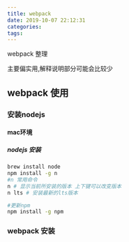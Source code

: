 ```yaml
---
title: webpack
date: 2019-10-07 22:12:31
categories:
tags:
---
```

webpack 整理
<!--more-->
主要偏实用,解释说明部分可能会比较少

## webpack 使用

### 安装nodejs

#### mac环境

##### nodejs 安装

```bash
brew install node
npm install -g n
#n 常用命令
n # 显示当前所安装的版本 上下键可以改变版本
n lts # 安装最新的lts版本

#更新npm
npm install -g npm
```

### webpack 安装

